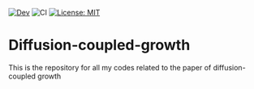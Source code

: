 [![Dev](https://img.shields.io/badge/docs-dev-blue.svg)](https://anstroh.github.io/Diffusion-coupled-growth/dev/)
![CI](https://github.com/AnStroh/Diffusion-coupled-growth.jl/actions/workflows/CI.yml/badge.svg)
[![License: MIT](https://img.shields.io/badge/License-MIT-yellow.svg)](https://opensource.org/licenses/MIT)
# Diffusion-coupled-growth
This is the repository for all my codes related to the paper of diffusion-coupled growth
